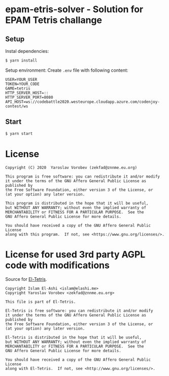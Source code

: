 # epam-etris-solver - Solution for EPAM Tetris challange

## Setup

Instal dependencies:

```sh
$ yarn install
```

Setup environment:
Create `.env` file with following content:

```env
USER=YOUR_USER
TOKEN=YOUR_CODE
GAME=tetris
HTTP_SERVER_HOST=::
HTTP_SERVER_PORT=8080
API_HOST=ws://codebattle2020.westeurope.cloudapp.azure.com/codenjoy-contest/ws
```

## Start

```sh
$ yarn start
```

# License

```
Copyright (C) 2020  Yaroslav Vorobev (zekfad@znnme.eu.org)

This program is free software: you can redistribute it and/or modify
it under the terms of the GNU Affero General Public License as published by
the Free Software Foundation, either version 3 of the License, or
(at your option) any later version.

This program is distributed in the hope that it will be useful,
but WITHOUT ANY WARRANTY; without even the implied warranty of
MERCHANTABILITY or FITNESS FOR A PARTICULAR PURPOSE.  See the
GNU Affero General Public License for more details.

You should have received a copy of the GNU Affero General Public License
along with this program.  If not, see <https://www.gnu.org/licenses/>.
```

# License for used 3rd party AGPL code with modifications

Source for [El-Tetris](https://github.com/ielashi/eltetris).

```
Copyright Islam El-Ashi <islam@elashi.me>
Copyright Yaroslav Vorobev <zekfad@znnme.eu.org>

This file is part of El-Tetris.

El-Tetris is free software: you can redistribute it and/or modify
it under the terms of the GNU Affero General Public License as published by
the Free Software Foundation, either version 3 of the License, or
(at your option) any later version.

El-Tetris is distributed in the hope that it will be useful,
but WITHOUT ANY WARRANTY; without even the implied warranty of
MERCHANTABILITY or FITNESS FOR A PARTICULAR PURPOSE.  See the
GNU Affero General Public License for more details.

You should have received a copy of the GNU Affero General Public License
along with El-Tetris.  If not, see <http://www.gnu.org/licenses/>.
```
